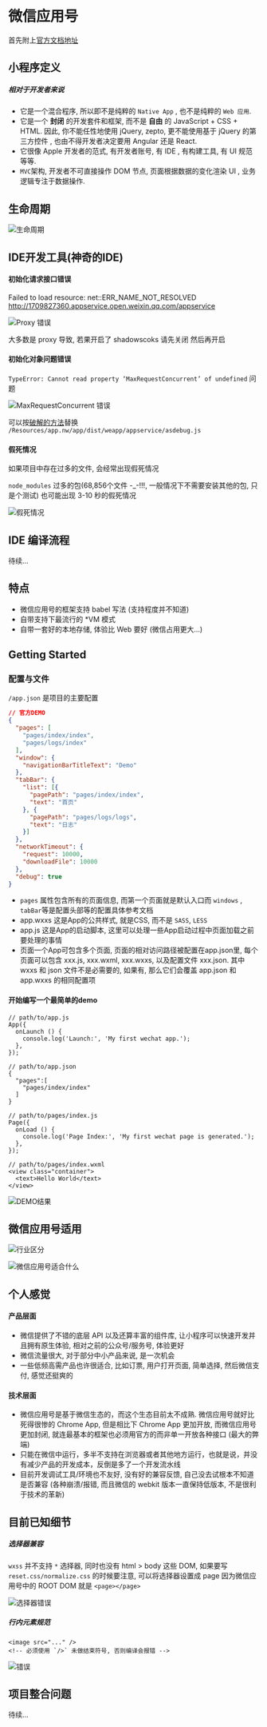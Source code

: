 <!-- title: [backup] 微信应用号初体验 -->
<!-- author: <David Jones qowera@qq.com> -->
<!-- date: 2016-10-07 19:43:39 -->
<!-- category: 微信 -->
<!-- tag: 微信 -->

# 微信应用号

首先附上[官方文档地址](https://mp.weixin.qq.com/debug/wxadoc/dev/index.html)

## 小程序定义

##### 相对于开发者来说

- 它是一个混合程序, 所以即不是纯粹的 `Native App` , 也不是纯粹的 `Web 应用`.
- 它是一个 **封闭**  的开发套件和框架, 而不是 **自由** 的 JavaScript + CSS + HTML. 因此, 你不能任性地使用 jQuery, zepto, 更不能使用基于 jQuery 的第三方控件 , 也由不得开发者决定要用 Angular 还是 React.
- 它很像 Apple 开发者的范式, 有开发者账号, 有 IDE , 有构建工具, 有 UI 规范等等.
- `MVC`架构, 开发者不可直接操作 DOM 节点, 页面根据数据的变化渲染 UI , 业务逻辑专注于数据操作.


## 生命周期

![生命周期](http://ww4.sinaimg.cn/large/736e4738gw1f8jms140ryj20hs098ta9.jpg)

## IDE开发工具(神奇的IDE)

#### 初始化请求接口错误

Failed to load resource: net::ERR_NAME_NOT_RESOLVED
http://1709827360.appservice.open.weixin.qq.com/appservice

![Proxy 错误](http://ww4.sinaimg.cn/large/736e4738gw1f8jmagxhtcj21kw0yhgq2.jpg)

大多数是 proxy 导致, 若果开启了 shadowscoks 请先关闭 然后再开启

#### 初始化对象问题错误

`TypeError: Cannot read property ‘MaxRequestConcurrent’ of undefined` 问题

![MaxRequestConcurrent 错误](http://ww4.sinaimg.cn/large/736e4738gw1f8jmc6d136j21d611wq5n.jpg)

可以按[破解的方法](https://github.com/gavinkwoe/weapp-ide-crack)替换 `/Resources/app.nw/app/dist/weapp/appservice/asdebug.js`

#### 假死情况

如果项目中存在过多的文件, 会经常出现假死情况

`node_modules` 过多的包(68,856个文件 -_-!!!, 一般情况下不需要安装其他的包, 只是个测试) 也可能出现 3-10 秒的假死情况

![假死情况](http://ww4.sinaimg.cn/large/736e4738gw1f8jmh7kexmj21kw0yhdgh.jpg)


## IDE 编译流程

待续...


## 特点

- 微信应用号的框架支持 babel 写法 (支持程度并不知道)
- 自带支持下最流行的 *VM 模式
- 自带一套好的本地存储, 体验比 Web 要好 (微信占用更大...)


## Getting Started

### 配置与文件

`/app.json` 是项目的主要配置

```JSON
// 官方DEMO
{
  "pages": [
    "pages/index/index",
    "pages/logs/index"
  ],
  "window": {
    "navigationBarTitleText": "Demo"
  },
  "tabBar": {
    "list": [{
      "pagePath": "pages/index/index",
      "text": "首页"
    }, {
      "pagePath": "pages/logs/logs",
      "text": "日志"
    }]
  },
  "networkTimeout": {
    "request": 10000,
    "downloadFile": 10000
  },
  "debug": true
}
```

- `pages` 属性包含所有的页面信息, 而第一个页面就是默认入口而 `windows` , `tabBar`等是配置头部等的配置具体参考文档
- app.wxxs 这是App的公共样式, 就是CSS, 而不是 `SASS`, `LESS`
- app.js 这是App的启动脚本, 这里可以处理一些App启动过程中页面加载之前要处理的事情
- 页面一个App可包含多个页面, 页面的相对访问路径被配置在app.json里, 每个页面可以包含 xxx.js, xxx.wxml, xxx.wxxs, 以及配置文件 xxx.json. 其中 wxxs 和 json 文件不是必需要的, 如果有, 那么它们会覆盖 app.json 和 app.wxxs 的相同配置项

#### 开始编写一个最简单的demo

```
// path/to/app.js
App({
  onLaunch () {
    console.log('Launch:', 'My first wechat app.');
  },
});

// path/to/app.json
{
  "pages":[
    "pages/index/index"
  ]
}

// path/to/pages/index.js
Page({
  onLoad () {
    console.log('Page Index:', 'My first wechat page is generated.');
  },
});

// path/to/pages/index.wxml
<view class="container">
  <text>Hello World</text>
</view>
```

![DEMO结果](http://ww3.sinaimg.cn/large/736e4738gw1f8jnoy338cj21kw0zkgrq.jpg)


## 微信应用号适用

![行业区分](http://ww2.sinaimg.cn/large/736e4738gw1f8jxilkcsdj20i50ad401.jpg)

![微信应用号适合什么](http://ww3.sinaimg.cn/large/736e4738gw1f8jxjgljqjj20i60aa0ti.jpg)


## 个人感觉

#### 产品层面

- 微信提供了不错的底层 API 以及还算丰富的组件库, 让小程序可以快速开发并且拥有原生体验, 相对之前的公众号/服务号, 体验更好
- 微信流量很大, 对于部分中小产品来说, 是一次机会
- 一些低频高需产品也许很适合, 比如订票, 用户打开页面, 简单选择, 然后微信支付, 感觉还挺爽的


#### 技术层面

- 微信应用号是基于微信生态的，而这个生态目前太不成熟. 微信应用号就好比死得很惨的 Chrome App, 但是相比下 Chrome App 更加开放, 而微信应用号更加封闭, 就连最基本的框架也必须用官方的而非单一开放各种接口 (最大的弊端)
- 只能在微信中运行，多半不支持在浏览器或者其他地方运行，也就是说，并没有减少产品的开发成本，反倒是多了一个开发流水线
- 目前开发调试工具/环境也不友好, 没有好的兼容反馈, 自己没去试根本不知道是否兼容 (各种崩溃/报错, 而且微信的 webkit 版本一直保持低版本, 不是很利于技术的革新)


## 目前已知细节


##### 选择器兼容

`wxss` 并不支持 `*` 选择器, 同时也没有 html > body 这些 DOM, 如果要写 `reset.css/normalize.css` 的时候要注意, 可以将选择器设置成 page 因为微信应用号中的 ROOT DOM 就是 `<page></page>`

![选择器错误](http://ww1.sinaimg.cn/large/736e4738gw1f8jorcc45uj21kw0zk45w.jpg)

##### 行内元素规范

```
<image src="..." />
<!-- 必须使用 `/>` 未做结束符号, 否则编译会报错 -->
```

![错误](http://ww4.sinaimg.cn/large/736e4738gw1f8jyva9k9tj21kw0yhgnz.jpg)

## 项目整合问题

待续...